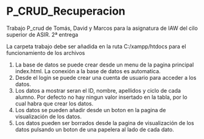 # P_CRUD_Recuperacion

Trabajo P_crud de Tomás, David y Marcos para la asignatura de IAW del cilo superior de ASIR. 2ª entrega

La carpeta trabajo debe ser añadida en la ruta C:/xampp/htdocs para el funcionamiento de los archivos

1. La base de datos se puede crear desde un menu de la pagina principal index.html. La conexión a la base de datos es automatica.
2. Desde el login se puede crear una cuenta de usuario para acceder a los datos.
3. Los datos a mostrar seran el ID, nombre, apellidos y ciclo de cada alumno. Por defecto no hay ningun valor insertado en la tabla, por lo cual habra que crear los datos.
4. Los datos se pueden añadir desde un boton en la pagina de visualización de los datos.
5. Los datos pueden ser borrados desde la pagina de visualización de los datos pulsando un boton de una papelera al lado de cada dato.
